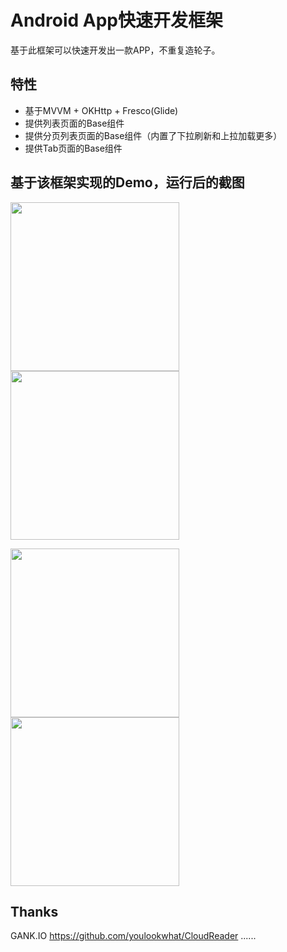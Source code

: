 # Android App快速开发框架
基于此框架可以快速开发出一款APP，不重复造轮子。

## 特性
- 基于MVVM + OKHttp + Fresco(Glide)
- 提供列表页面的Base组件
- 提供分页列表页面的Base组件（内置了下拉刷新和上拉加载更多）
- 提供Tab页面的Base组件

## 基于该框架实现的Demo，运行后的截图
<img src="https://github.com/hpdx/Beyond/blob/master/images/demo_01.jpg" width="270px"/>        <img src="https://github.com/hpdx/Beyond/blob/master/images/demo_02.jpg" width="270px"/>

<img src="https://github.com/hpdx/Beyond/blob/master/images/demo_03.jpg" width="270px"/>        <img src="https://github.com/hpdx/Beyond/blob/master/images/demo_04.jpg" width="270px"/>

## Thanks
GANK.IO
https://github.com/youlookwhat/CloudReader
......